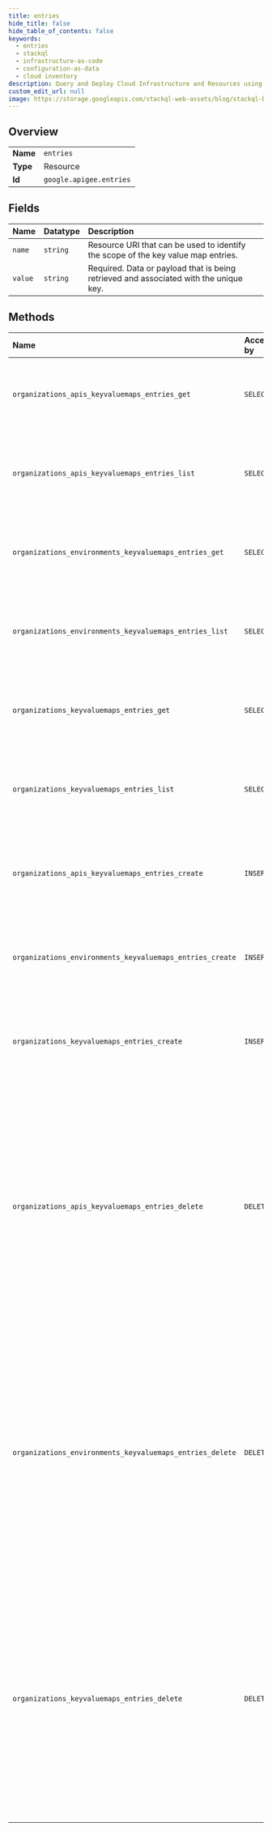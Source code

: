 ```yaml
---
title: entries
hide_title: false
hide_table_of_contents: false
keywords:
  - entries
  - stackql
  - infrastructure-as-code
  - configuration-as-data
  - cloud inventory
description: Query and Deploy Cloud Infrastructure and Resources using SQL
custom_edit_url: null
image: https://storage.googleapis.com/stackql-web-assets/blog/stackql-blog-post-featured-image.png
---
```

  
    

## Overview
<table><tbody>
<tr><td><b>Name</b></td><td><code>entries</code></td></tr>
<tr><td><b>Type</b></td><td>Resource</td></tr>
<tr><td><b>Id</b></td><td><code>google.apigee.entries</code></td></tr>
</tbody></table>

## Fields
| Name | Datatype | Description |
|:-----|:---------|:------------|
| `name` | `string` | Resource URI that can be used to identify the scope of the key value map entries. |
| `value` | `string` | Required. Data or payload that is being retrieved and associated with the unique key. |
## Methods
| Name | Accessible by | Required Params | Description |
|:-----|:--------------|:----------------|:------------|
| `organizations_apis_keyvaluemaps_entries_get` | `SELECT` | `name` | Get the Key value entry value for org, env or apis scoped Key value map. |
| `organizations_apis_keyvaluemaps_entries_list` | `SELECT` | `parent` | Lists key value entries for key values maps scoped to an organization, environment, or API proxy. |
| `organizations_environments_keyvaluemaps_entries_get` | `SELECT` | `name` | Get the Key value entry value for org, env or apis scoped Key value map. |
| `organizations_environments_keyvaluemaps_entries_list` | `SELECT` | `parent` | Lists key value entries for key values maps scoped to an organization, environment, or API proxy. |
| `organizations_keyvaluemaps_entries_get` | `SELECT` | `name` | Get the Key value entry value for org, env or apis scoped Key value map. |
| `organizations_keyvaluemaps_entries_list` | `SELECT` | `parent` | Lists key value entries for key values maps scoped to an organization, environment, or API proxy. |
| `organizations_apis_keyvaluemaps_entries_create` | `INSERT` | `parent` | Creates key value entries in a key value map scoped to an organization, environment, or API proxy. |
| `organizations_environments_keyvaluemaps_entries_create` | `INSERT` | `parent` | Creates key value entries in a key value map scoped to an organization, environment, or API proxy. |
| `organizations_keyvaluemaps_entries_create` | `INSERT` | `parent` | Creates key value entries in a key value map scoped to an organization, environment, or API proxy. |
| `organizations_apis_keyvaluemaps_entries_delete` | `DELETE` | `name` | Deletes a key value entry from a key value map scoped to an organization, environment, or API proxy. **Note:** After you delete the key value entry, the policy consuming the entry will continue to function with its cached values for a few minutes. This is expected behavior. |
| `organizations_environments_keyvaluemaps_entries_delete` | `DELETE` | `name` | Deletes a key value entry from a key value map scoped to an organization, environment, or API proxy. **Note:** After you delete the key value entry, the policy consuming the entry will continue to function with its cached values for a few minutes. This is expected behavior. |
| `organizations_keyvaluemaps_entries_delete` | `DELETE` | `name` | Deletes a key value entry from a key value map scoped to an organization, environment, or API proxy. **Note:** After you delete the key value entry, the policy consuming the entry will continue to function with its cached values for a few minutes. This is expected behavior. |
